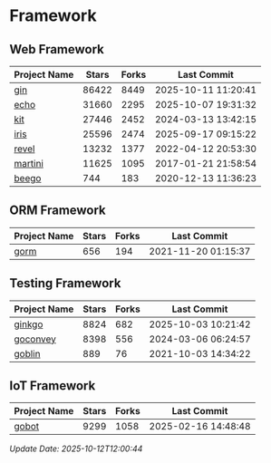 # Framework

## Web Framework
| Project Name | Stars | Forks | Last Commit |
| ------------ | ----- | ----- | ----------- |
| [gin](https://github.com/gin-gonic/gin) | 86422 | 8449 | 2025-10-11 11:20:41 |
| [echo](https://github.com/labstack/echo) | 31660 | 2295 | 2025-10-07 19:31:32 |
| [kit](https://github.com/go-kit/kit) | 27446 | 2452 | 2024-03-13 13:42:15 |
| [iris](https://github.com/kataras/iris) | 25596 | 2474 | 2025-09-17 09:15:22 |
| [revel](https://github.com/revel/revel) | 13232 | 1377 | 2022-04-12 20:53:30 |
| [martini](https://github.com/go-martini/martini) | 11625 | 1095 | 2017-01-21 21:58:54 |
| [beego](https://github.com/astaxie/beego) | 744 | 183 | 2020-12-13 11:36:23 |

## ORM Framework
| Project Name | Stars | Forks | Last Commit |
| ------------ | ----- | ----- | ----------- |
| [gorm](https://github.com/jinzhu/gorm) | 656 | 194 | 2021-11-20 01:15:37 |

## Testing Framework
| Project Name | Stars | Forks | Last Commit |
| ------------ | ----- | ----- | ----------- |
| [ginkgo](https://github.com/onsi/ginkgo) | 8824 | 682 | 2025-10-03 10:21:42 |
| [goconvey](https://github.com/smartystreets/goconvey) | 8398 | 556 | 2024-03-06 06:24:57 |
| [goblin](https://github.com/franela/goblin) | 889 | 76 | 2021-10-03 14:34:22 |

## IoT Framework
| Project Name | Stars | Forks | Last Commit |
| ------------ | ----- | ----- | ----------- |
| [gobot](https://github.com/hybridgroup/gobot) | 9299 | 1058 | 2025-02-16 14:48:48 |

*Update Date: 2025-10-12T12:00:44*